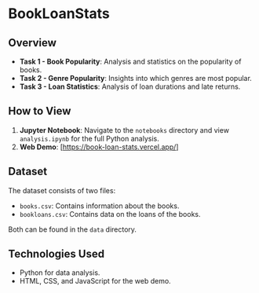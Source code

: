 # BookLoanStats

## Overview

* **Task 1 - Book Popularity**: Analysis and statistics on the popularity of books.
* **Task 2 - Genre Popularity**: Insights into which genres are most popular.
* **Task 3 - Loan Statistics**: Analysis of loan durations and late returns.

## How to View

1. **Jupyter Notebook**: Navigate to the `notebooks` directory and view `analysis.ipynb` for the full Python analysis.
2. **Web Demo**: [https://book-loan-stats.vercel.app/]

## Dataset

The dataset consists of two files:
* `books.csv`: Contains information about the books.
* `bookloans.csv`: Contains data on the loans of the books.

Both can be found in the `data` directory.

## Technologies Used

* Python for data analysis.
* HTML, CSS, and JavaScript for the web demo.
